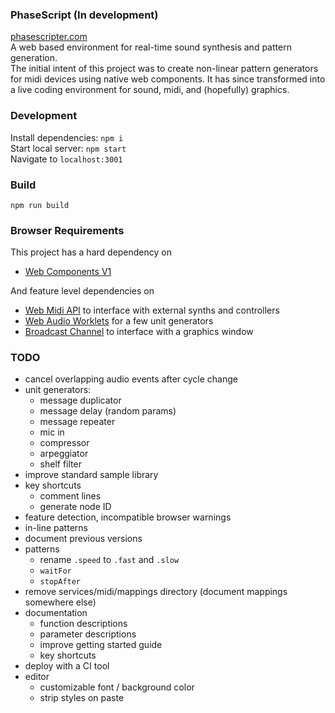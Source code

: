 ### PhaseScript (In development)
[phasescripter.com](https://phasescripter.com)  
A web based environment for real-time sound synthesis and pattern generation.  
The initial intent of this project was to create non-linear pattern generators for midi devices using native web components. It has since transformed into a live coding environment for sound, midi, and (hopefully) graphics.

### Development
Install dependencies: `npm i`  
Start local server: `npm start`  
Navigate to `localhost:3001`

### Build
`npm run build`

### Browser Requirements
This project has a hard dependency on
* [Web Components V1](https://caniuse.com/#feat=custom-elementsv1)

And feature level dependencies on
* [Web Midi API](https://caniuse.com/#feat=midi) to interface with external synths and controllers
* [Web Audio Worklets](https://developer.mozilla.org/en-US/docs/Web/API/Worklet) for a few unit generators
* [Broadcast Channel](https://caniuse.com/#feat=broadcastchannel) to interface with a graphics window

### TODO
  * cancel overlapping audio events after cycle change
  * unit generators:
    - message duplicator
    - message delay (random params)
    - message repeater
    - mic in
    - compressor
    - arpeggiator
    - shelf filter
  * improve standard sample library
  * key shortcuts
    - comment lines
    - generate node ID
  * feature detection, incompatible browser warnings
  * in-line patterns
  * document previous versions
  * patterns
    - rename `.speed` to `.fast` and `.slow`
    - `waitFor`
    - `stopAfter`
  * remove services/midi/mappings directory (document mappings somewhere else)
  * documentation
    - function descriptions
    - parameter descriptions
    - improve getting started guide
    - key shortcuts
  * deploy with a CI tool
  * editor
    - customizable font / background color
    - strip styles on paste
